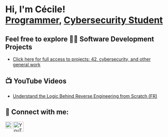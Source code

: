 <h1>Hi, I'm Cécile! <br/><a href="https://github.com/cduffaut">Programmer</a>, <a href="https://www.linkedin.com/in/cécile-duffaut-7524b8305/">Cybersecurity Student</a></h1>

<h2> Feel free to explore 👨‍💻 Software Development Projects </h2>

  - [Click here for full access to projects: 42, cybersecurity, and other general work](https://github.com/cduffaut?tab=repositories)
<h2>📺 YouTube Videos</h2>

  - [Understand the Logic Behind Reverse Engineering from Scratch (FR)](https://www.youtube.com/watch?v=FGiS0pTf1x4&t=1092s)

<h2>🤳 Connect with me:</h2>

[<img align="left" alt="cduffaut | LinkedIn" width="22px" src="https://cdn.jsdelivr.net/npm/simple-icons@v3/icons/linkedin.svg" />][linkedin]
[<img src="https://cdn.jsdelivr.net/npm/simple-icons@v3/icons/youtube.svg" alt="YouTube" width="32px" style="fill: #FF0000;" />][youtube]

[linkedin]: https://www.linkedin.com/in/cécile-duffaut-7524b8305/
[youtube]: https://www.youtube.com/@cecilealicemarie

